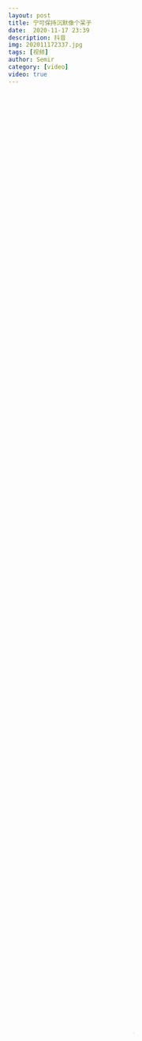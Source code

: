 ```yaml
---
layout: post
title: 宁可保持沉默像个呆子
date:  2020-11-17 23:39
description: 抖音
img: 202011172337.jpg
tags: [视频]
author: Semir
category: [video]
video: true
---
```

<video controls preload="auto" poster="/assets/img/202011172337.jpg" width="100%" height="100%" src="https://www.wmnhw.workers.dev/0:/%E5%B8%85%E5%93%A5%E8%A7%86%E9%A2%91/Semir/%E5%AE%81%E5%8F%AF%E4%BF%9D%E6%8C%81%E6%B2%89%E9%BB%98%E5%83%8F%E4%B8%AA%E5%91%86%E5%AD%90.mp4"></video>
     

